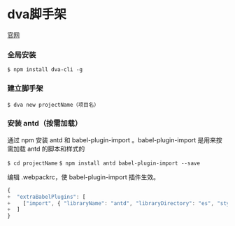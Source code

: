 # dva脚手架
[官网](https://dvajs.com/)

### 全局安装
`$ npm install dva-cli -g`

### 建立脚手架
`$ dva new projectName（项目名）`

### 安装 antd（按需加载）
通过 npm 安装 antd 和 babel-plugin-import 。babel-plugin-import 是用来按需加载 antd 的脚本和样式的

`$ cd projectName`
`$ npm install antd babel-plugin-import --save`

编辑 .webpackrc，使 babel-plugin-import 插件生效。

```js
{
+  "extraBabelPlugins": [
+    ["import", { "libraryName": "antd", "libraryDirectory": "es", "style": "css" }]
+  ]
}
```
